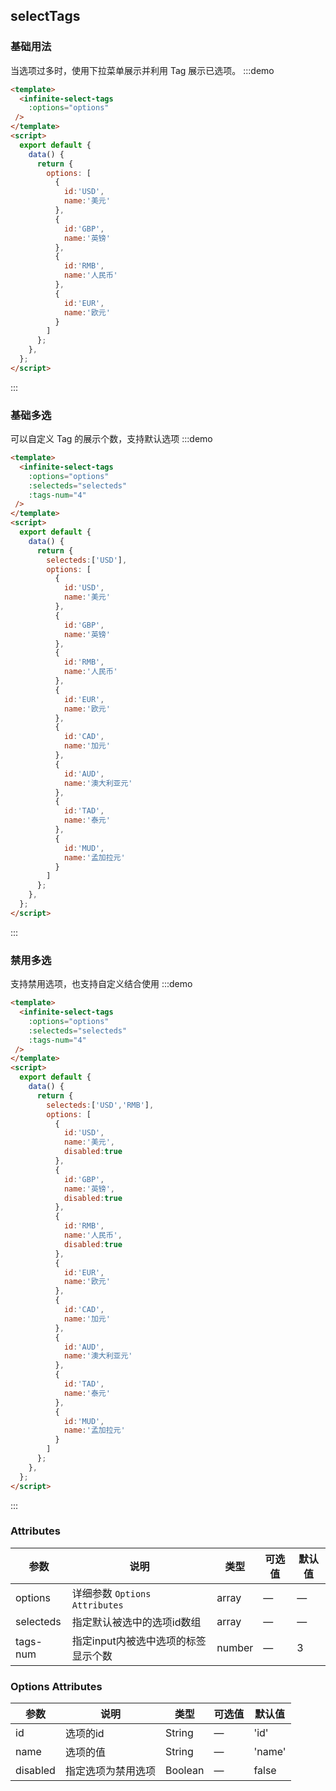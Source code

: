 ## selectTags

### 基础用法

当选项过多时，使用下拉菜单展示并利用 Tag 展示已选项。
:::demo

```html
<template>
  <infinite-select-tags
    :options="options"
 />
</template>
<script>
  export default {
    data() {
      return {
        options: [
          {
            id:'USD',
            name:'美元'
          },
          {
            id:'GBP',
            name:'英镑'
          },
          {
            id:'RMB',
            name:'人民币'
          },          
          {
            id:'EUR',
            name:'欧元'
          }
        ]
      };
    },
  };
</script>
```
:::


### 基础多选

可以自定义 Tag 的展示个数，支持默认选项
:::demo

```html
<template>
  <infinite-select-tags
    :options="options"
    :selecteds="selecteds"
    :tags-num="4"
 />
</template>
<script>
  export default {
    data() {
      return {
        selecteds:['USD'],
        options: [
          {
            id:'USD',
            name:'美元'
          },
          {
            id:'GBP',
            name:'英镑'
          },
          {
            id:'RMB',
            name:'人民币'
          },          
          {
            id:'EUR',
            name:'欧元'
          },
          {
            id:'CAD',
            name:'加元'
          },
          {
            id:'AUD',
            name:'澳大利亚元'
          },
          {
            id:'TAD',
            name:'泰元'
          },
          {
            id:'MUD',
            name:'孟加拉元'
          }
        ]
      };
    },
  };
</script>
```
:::

### 禁用多选

支持禁用选项，也支持自定义结合使用
:::demo

```html
<template>
  <infinite-select-tags
    :options="options"
    :selecteds="selecteds"
    :tags-num="4"
 />
</template>
<script>
  export default {
    data() {
      return {
        selecteds:['USD','RMB'],
        options: [
          {
            id:'USD',
            name:'美元',
            disabled:true
          },
          {
            id:'GBP',
            name:'英镑',
            disabled:true
          },
          {
            id:'RMB',
            name:'人民币',
            disabled:true
          },          
          {
            id:'EUR',
            name:'欧元'
          },
          {
            id:'CAD',
            name:'加元'
          },
          {
            id:'AUD',
            name:'澳大利亚元'
          },
          {
            id:'TAD',
            name:'泰元'
          },
          {
            id:'MUD',
            name:'孟加拉元'
          }
        ]
      };
    },
  };
</script>
```
:::


### Attributes

| 参数     | 说明                            | 类型    | 可选值                                             | 默认值 |
| -------- | -----------------------------| ------- | -------------------------------------------------- | ------ |
| options  | 详细参数 `Options Attributes` | array  | —                                                   | —      |
| selecteds  |指定默认被选中的选项id数组 | array  | —                                                   | —      |
| tags-num | 指定input内被选中选项的标签显示个数| number | —                                        | 3     |

### Options Attributes

| 参数     | 说明                                   | 类型   | 可选值 | 默认值     |
| -------- | -------------------------------------- | ------ | ------ | ---------- |
| id    | 选项的id    | String | —      | 'id'    |
| name    | 选项的值    | String | —      | 'name'    |
| disabled | 指定选项为禁用选项   | Boolean | —      | false |

